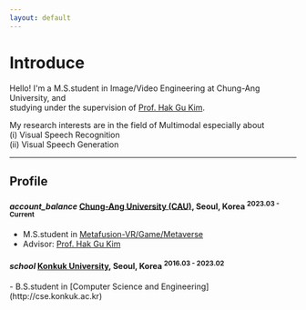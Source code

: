 ```yaml
---
layout: default
---
```


# Introduce

Hello!
I'm a M.S.student in Image/Video Engineering at Chung-Ang University, and \
studying under the supervision of [Prof. Hak Gu Kim](https://www.irislab.cau.ac.kr/members/pi).

My research interests are in the field of Multimodal especially about \
(i) Visual Speech Recognition \
(ii) Visual Speech Generation

* * *

## Profile

<h4 class="education">
  <i class="material-icons md-18">account_balance</i>
  <a href="https://www.cau.ac.kr/index.do">Chung-Ang University (CAU)</a>, Seoul, Korea
  <sup>2023.03 - Current</sup>
</h4>

- M.S.student in [Metafusion-VR/Game/Metaverse](https://gsaim.cau.ac.kr)
- Advisor: [Prof. Hak Gu Kim](https://www.irislab.cau.ac.kr/members/pi)


<h4 class="education">
  <i class="material-icons md-18">school</i>
  <a href="http://www.konkuk.ac.kr/do/Index.do">Konkuk University</a>, Seoul, Korea
  <sup>2016.03 - 2023.02</sup>
</h4>
- B.S.student in [Computer Science and Engineering](http://cse.konkuk.ac.kr)
<!--- Advisor:-->

<!-- ### Publications -->
<!-- - **Papername** <br/>
authors, **my_name** <br/>
conference_name
<a class="code" href="homepage_address">[OpenReview]</a>
<a class="code" href="homepage_address">[arxiv]</a>
<a class="code" href="homepage_address">[pdf]</a>
<a class="code" href="homepage_address">[talk]</a>
<a class="code" href="homepage_address">[code]</a> -->



<!-- ### Awards & Honorships -->

<!-- - [**name**](homepage_address)(date) -->


<!-- ### Development Projects -->

<!-- - **Name** <sup>2019.02 - Current</sup> <a class="code" href="code_homepage address">[code]</a> <br/> 
detail -->

<!-- 
### Professional Activities -->
<!-- 
- **Reviewer of International Conferences** <br/>
IEEE/CVF International Conference on Computer Vision (ICCV) 2023 <br/>\
IEEE/CVF International Conference on Computer Vision (ICCV) 2023 <br/>\ -->
